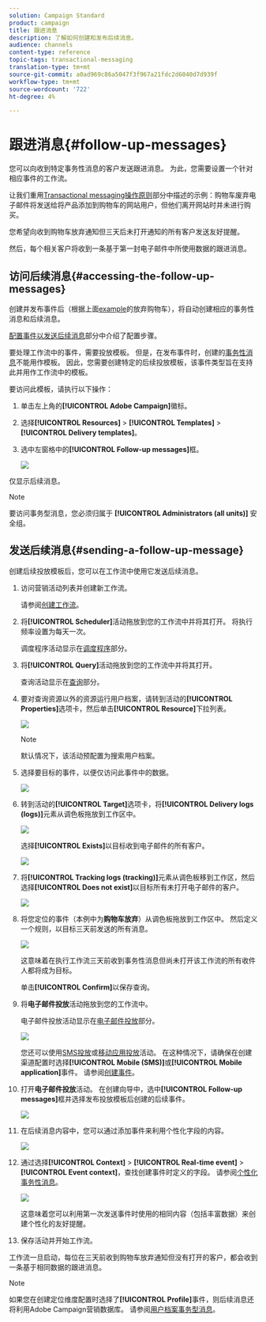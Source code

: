 ```yaml
---
solution: Campaign Standard
product: campaign
title: 跟进消息
description: 了解如何创建和发布后续消息。
audience: channels
content-type: reference
topic-tags: transactional-messaging
translation-type: tm+mt
source-git-commit: a0ad969c86a5047f3f967a21fdc2d6040d7d939f
workflow-type: tm+mt
source-wordcount: '722'
ht-degree: 4%

---
```



# 跟进消息{#follow-up-messages}

您可以向收到特定事务性消息的客户发送跟进消息。 为此，您需要设置一个针对相应事件的工作流。

让我们重用[Transactional messaging操作原则](../../channels/using/getting-started-with-transactional-msg.md#transactional-messaging-operating-principle)部分中描述的示例：购物车废弃电子邮件将发送给将产品添加到购物车的网站用户，但他们离开网站时并未进行购买。

您希望向收到购物车放弃通知但三天后未打开通知的所有客户发送友好提醒。

然后，每个相关客户将收到一条基于第一封电子邮件中所使用数据的跟进消息。

## 访问后续消息{#accessing-the-follow-up-messages}

创建并发布事件后（根据上面[example](../../channels/using/getting-started-with-transactional-msg.md#transactional-messaging-operating-principle)的放弃购物车），将自动创建相应的事务性消息和后续消息。

[配置事件以发送后续消息](../../administration/using/configuring-transactional-messaging.md#configuring-an-event-to-send-a-follow-up-message)部分中介绍了配置步骤。

要处理工作流中的事件，需要投放模板。 但是，在发布事件时，创建的[事务性消息](../../channels/using/event-transactional-messages.md)不能用作模板。 因此，您需要创建特定的后续投放模板，该事件类型旨在支持此并用作工作流中的模板。

要访问此模板，请执行以下操作：

1. 单击左上角的&#x200B;**[!UICONTROL Adobe Campaign]**&#x200B;徽标。
1. 选择&#x200B;**[!UICONTROL Resources]** > **[!UICONTROL Templates]** > **[!UICONTROL Delivery templates]**。
1. 选中左窗格中的&#x200B;**[!UICONTROL Follow-up messages]**&#x200B;框。

   ![](assets/message-center_follow-up-search.png)

仅显示后续消息。

>[!NOTE]
>
>要访问事务型消息，您必须归属于 **[!UICONTROL Administrators (all units)]** 安全组。

## 发送后续消息{#sending-a-follow-up-message}

创建后续投放模板后，您可以在工作流中使用它发送后续消息。

1. 访问营销活动列表并创建新工作流。

   请参阅[创建工作流](../../automating/using/building-a-workflow.md#creating-a-workflow)。

1. 将&#x200B;**[!UICONTROL Scheduler]**&#x200B;活动拖放到您的工作流中并将其打开。 将执行频率设置为每天一次。

   调度程序活动显示在[调度程序](../../automating/using/scheduler.md)部分。

1. 将&#x200B;**[!UICONTROL Query]**&#x200B;活动拖放到您的工作流中并将其打开。

   查询活动显示在[查询](../../automating/using/query.md)部分。

1. 要对查询资源以外的资源运行用户档案，请转到活动的&#x200B;**[!UICONTROL Properties]**&#x200B;选项卡，然后单击&#x200B;**[!UICONTROL Resource]**&#x200B;下拉列表。

   ![](assets/message-center_follow-up-query-properties.png)

   >[!NOTE]
   >
   >默认情况下，该活动预配置为搜索用户档案。

1. 选择要目标的事件，以便仅访问此事件中的数据。

   ![](assets/message-center_follow-up-query-resource.png)

1. 转到活动的&#x200B;**[!UICONTROL Target]**&#x200B;选项卡，将&#x200B;**[!UICONTROL Delivery logs (logs)]**&#x200B;元素从调色板拖放到工作区中。

   ![](assets/message-center_follow-up-delivery-logs.png)

   选择&#x200B;**[!UICONTROL Exists]**&#x200B;以目标收到电子邮件的所有客户。

   ![](assets/message-center_follow-up-delivery-logs-exists.png)

1. 将&#x200B;**[!UICONTROL Tracking logs (tracking)]**&#x200B;元素从调色板移到工作区，然后选择&#x200B;**[!UICONTROL Does not exist]**&#x200B;以目标所有未打开电子邮件的客户。

   ![](assets/message-center_follow-up-delivery-and-tracking-logs.png)

1. 将您定位的事件（本例中为&#x200B;**购物车放弃**）从调色板拖放到工作区中。 然后定义一个规则，以目标三天前发送的所有消息。

   ![](assets/message-center_follow-up-created.png)

   这意味着在执行工作流三天前收到事务性消息但尚未打开该工作流的所有收件人都将成为目标。

   单击&#x200B;**[!UICONTROL Confirm]**&#x200B;以保存查询。

1. 将&#x200B;**电子邮件投放**&#x200B;活动拖放到您的工作流中。

   电子邮件投放活动显示在[电子邮件投放](../../automating/using/email-delivery.md)部分。

   ![](assets/message-center_follow-up-workflow.png)

   您还可以使用[SMS投放](../../automating/using/sms-delivery.md)或[移动应用投放](../../automating/using/push-notification-delivery.md)活动。 在这种情况下，请确保在创建渠道配置时选择&#x200B;**[!UICONTROL Mobile (SMS)]**&#x200B;或&#x200B;**[!UICONTROL Mobile application]**&#x200B;事件。 请参阅[创建事件](../../administration/using/configuring-transactional-messaging.md#creating-an-event)。

1. 打开&#x200B;**电子邮件投放**&#x200B;活动。 在创建向导中，选中&#x200B;**[!UICONTROL Follow-up messages]**&#x200B;框并选择发布投放模板后创建的后续事件。

   ![](assets/message-center_follow-up-template.png)

1. 在后续消息内容中，您可以通过添加事件来利用个性化字段的内容。

   ![](assets/message-center_follow-up-content.png)

1. 通过选择&#x200B;**[!UICONTROL Context]** > **[!UICONTROL Real-time event]** > **[!UICONTROL Event context]**，查找创建事件时定义的字段。 请参阅[个性化事务性消息](../../channels/using/event-transactional-messages.md#personalizing-a-transactional-message)。

   ![](assets/message-center_follow-up-personalization.png)

   这意味着您可以利用第一次发送事件时使用的相同内容（包括丰富数据）来创建个性化的友好提醒。

1. 保存活动并开始工作流。

工作流一旦启动，每位在三天前收到购物车放弃通知但没有打开的客户，都会收到一条基于相同数据的跟进消息。

>[!NOTE]
>
>如果您在创建定位维度配置时选择了&#x200B;**[!UICONTROL Profile]**&#x200B;事件，则后续消息还将利用Adobe Campaign营销数据库。 请参阅[用户档案事务型消息](../../channels/using/profile-transactional-messages.md)。
